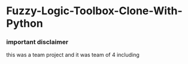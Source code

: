# Fuzzy-Logic-Toolbox-Clone-With-Python

### important disclaimer </br>
this was a team project and it was team of 4 including 
